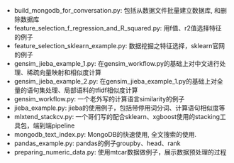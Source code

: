 - build_mongodb_for_conversation.py: 包括从数据文件批量建立数据库, 和删除数据库
- feature_selection_f_regression_and_R_squared.py: 用f值、r2值选择特征的例子
- feature_selection_sklearn_example.py: 数据挖掘之特征选择，sklearn官网的例子
- gensim_jieba_example_1.py: 在gensim_workflow.py的基础上对中文进行处理、稀疏向量映射和相似度计算
- gensim_jieba_example_2.py: 在gensim_jieba_example_1.py的基础上对全量的语句集处理、局部语料的tfidf相似度计算
- gensim_workflow.py: 一个老外写的计算语言similarity的例子
- jieba_example.py: jieba的使用例子，包括带停用词分词、计算语句相似度等
- mlxtend_stackcv.py: 一个哥们写的配合sklearn、xgboost使用的stacking工具包，端到端pipeline
- mongodb_text_index.py: MongoDB的快速使用, 全文搜索的使用.
- pandas_example.py: pandas的例子groupby、head、rank
- preparing_numeric_data.py: 使用mtcar数据做例子，展示数据预处理的过程
